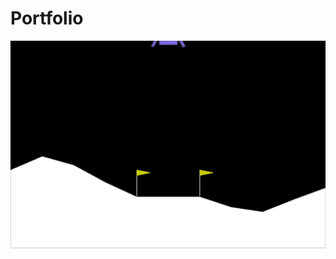 # Portfolio



![Luna lander](https://github.com/Nazalekser/portfolio/blob/main/Projects/Luna_Lander_Project/images/lunar_lander.gif)

